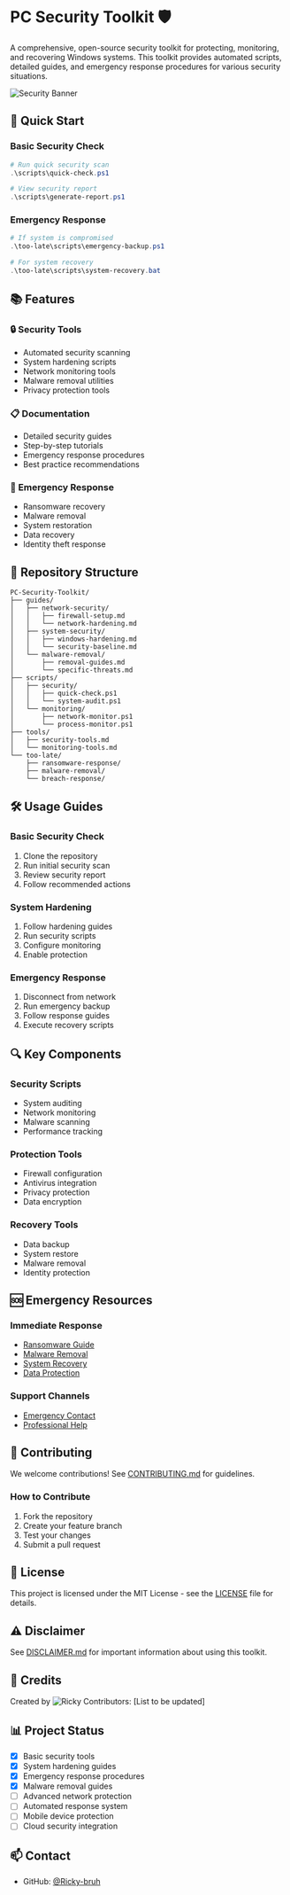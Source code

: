# PC Security Toolkit 🛡️

A comprehensive, open-source security toolkit for protecting, monitoring, and recovering Windows systems. This toolkit provides automated scripts, detailed guides, and emergency response procedures for various security situations.

![Security Banner](https://your-banner-url.png)

## 🚀 Quick Start

### Basic Security Check
```powershell
# Run quick security scan
.\scripts\quick-check.ps1

# View security report
.\scripts\generate-report.ps1
```

### Emergency Response
```powershell
# If system is compromised
.\too-late\scripts\emergency-backup.ps1

# For system recovery
.\too-late\scripts\system-recovery.bat
```

## 📚 Features

### 🔒 Security Tools
- Automated security scanning
- System hardening scripts
- Network monitoring tools
- Malware removal utilities
- Privacy protection tools

### 📋 Documentation
- Detailed security guides
- Step-by-step tutorials
- Emergency response procedures
- Best practice recommendations

### 🚨 Emergency Response
- Ransomware recovery
- Malware removal
- System restoration
- Data recovery
- Identity theft response

## 📁 Repository Structure

```
PC-Security-Toolkit/
├── guides/
│   ├── network-security/
│   │   ├── firewall-setup.md
│   │   └── network-hardening.md
│   ├── system-security/
│   │   ├── windows-hardening.md
│   │   └── security-baseline.md
│   └── malware-removal/
│       ├── removal-guides.md
│       └── specific-threats.md
├── scripts/
│   ├── security/
│   │   ├── quick-check.ps1
│   │   └── system-audit.ps1
│   └── monitoring/
│       ├── network-monitor.ps1
│       └── process-monitor.ps1
├── tools/
│   ├── security-tools.md
│   └── monitoring-tools.md
└── too-late/
    ├── ransomware-response/
    ├── malware-removal/
    └── breach-response/
```

## 🛠️ Usage Guides

### Basic Security Check
1. Clone the repository
2. Run initial security scan
3. Review security report
4. Follow recommended actions

### System Hardening
1. Follow hardening guides
2. Run security scripts
3. Configure monitoring
4. Enable protection

### Emergency Response
1. Disconnect from network
2. Run emergency backup
3. Follow response guides
4. Execute recovery scripts

## 🔍 Key Components

### Security Scripts
- System auditing
- Network monitoring
- Malware scanning
- Performance tracking

### Protection Tools
- Firewall configuration
- Antivirus integration
- Privacy protection
- Data encryption

### Recovery Tools
- Data backup
- System restore
- Malware removal
- Identity protection

## 🆘 Emergency Resources

### Immediate Response
- [Ransomware Guide](./too-late/ransomware-response/first-24-hours.md)
- [Malware Removal](./too-late/malware-removal/emergency-steps.md)
- [System Recovery](./too-late/scripts/system-recovery.bat)
- [Data Protection](./guides/system-security/data-protection.md)

### Support Channels
- [Emergency Contact](./SUPPORT.md)
- [Professional Help](./PROFESSIONAL_HELP.md)

## 🤝 Contributing

We welcome contributions! See [CONTRIBUTING.md](./CONTRIBUTING.md) for guidelines.

### How to Contribute
1. Fork the repository
2. Create your feature branch
3. Test your changes
4. Submit a pull request

## 📜 License

This project is licensed under the MIT License - see the [LICENSE](./LICENSE) file for details.

## ⚠️ Disclaimer

See [DISCLAIMER.md](./DISCLAIMER.md) for important information about using this toolkit.

## 🌟 Credits

Created by ![Ricky](github.com/Ricky-bruh)
Contributors: [List to be updated]

## 📊 Project Status

- [x] Basic security tools
- [x] System hardening guides
- [x] Emergency response procedures
- [x] Malware removal guides
- [ ] Advanced network protection
- [ ] Automated response system
- [ ] Mobile device protection
- [ ] Cloud security integration

## 📫 Contact

- GitHub: [@Ricky-bruh](https://github.com/Ricky-bruh)
